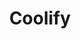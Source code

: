 ---
git: https://github.com/coollabsio/coolify
logohandle: coolifyio
sort: coolify
title: Coolify
website: https://coolify.io/
---